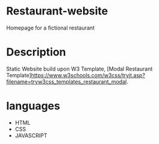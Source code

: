 # Restaurant-website

Homepage for a fictional restaurant

# Description

Static Website  build upon W3 Template, [Modal Restaurant Template]https://www.w3schools.com/w3css/tryit.asp?filename=tryw3css_templates_restaurant_modal.

# languages

- HTML
- CSS
- JAVASCRIPT
